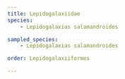 ```yaml
---
title: Lepidogalaxiidae
species:
    - Lepidogalaxias salamandroides

sampled_species:
    - Lepidogalaxias salamandroides

order: Lepidogalaxiiformes

---
```

